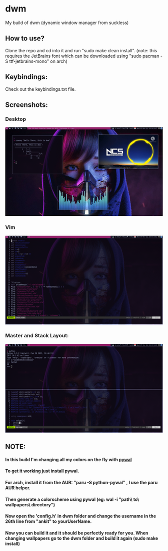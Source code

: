 # dwm
 My build of dwm (dynamic window manager from suckless)
 ## How to use?
 Clone the repo and cd into it and run "sudo make clean install".
 (note: this requires the JetBrains font which can be downloaded using "sudo pacman -S ttf-jetbrains-mono" on arch)
 ## Keybindings:
 Check out the keybindings.txt file.
 ## Screenshots:
 ### Desktop
 ![Screenshots](https://github.com/ankitjosh78/dwm/blob/main/screenshots/rice.png?raw=true)
 ### Vim
 ![Screenshots](https://github.com/ankitjosh78/dwm/blob/main/screenshots/vim.png?raw=true)
 ### Master and Stack Layout:
 ![Screenshots](https://github.com/ankitjosh78/dwm/blob/main/screenshots/master_stack.png?raw=true)
 
 ## NOTE:
 #### In this build I'm changing all my colors on the fly with [pywal](https://github.com/dylanaraps/pywal)
 #### To get it working just install pywal.
 #### For arch, install it from the AUR: "paru -S python-pywal" , I use the paru AUR helper.
 #### Then generate a colorscheme using pywal (eg: wal -i "path\ to\ wallpapers\ directory\")
 #### Now open the 'config.h' in dwm folder and change the username in the 26th line from "ankit" to yourUserName.
 #### Now you can build it and it should be perfectly ready for you. When changing wallpapers go to the dwm folder and build it again (sudo make install)

 
 
